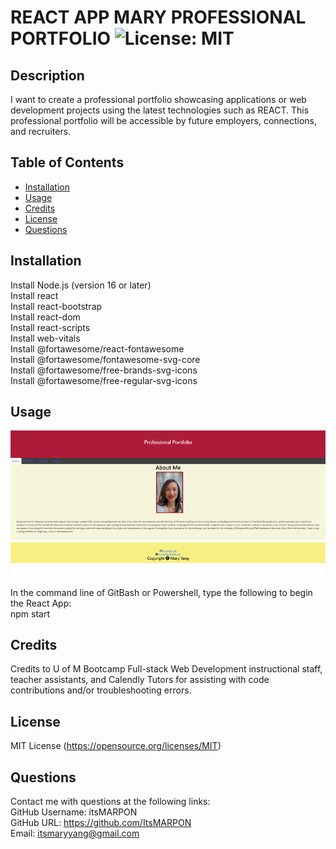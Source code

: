 # REACT APP MARY PROFESSIONAL PORTFOLIO ![License: MIT](https://img.shields.io/badge/License-MIT-yellow.svg)

## Description

I want to create a professional portfolio showcasing applications or web development projects using the latest technologies such as REACT. This professional portfolio will be accessible by future employers, connections, and recruiters.

## Table of Contents

- [Installation](#installation)
- [Usage](#usage)
- [Credits](#credits)
- [License](#license)
- [Questions](#questions)

## Installation<a name="installation"></a>
Install Node.js (version 16 or later) <br />
Install react <br />
Install react-bootstrap <br />
Install react-dom <br />
Install react-scripts <br />
Install web-vitals <br />
Install @fortawesome/react-fontawesome <br />
Install @fortawesome/fontawesome-svg-core <br />
Install @fortawesome/free-brands-svg-icons <br />
Install @fortawesome/free-regular-svg-icons <br />


## Usage<a name="usage"></a>
![Screenshot of Portfolio Deployed URL](./src/assets/images/portfolio-app1.png)<br />

In the command line of GitBash or Powershell, type the following to begin the React App:<br />
npm start

## Credits<a name="credits"></a>

Credits to U of M Bootcamp Full-stack Web Development instructional staff, teacher assistants, and Calendly Tutors for assisting with code contributions and/or troubleshooting errors.

## License<a name="license"></a>
MIT License (https://opensource.org/licenses/MIT)

## Questions<a name="questions"></a>
Contact me with questions at the following links: <br />
GitHub Username: itsMARPON <br />
GitHub URL: https://github.com/ItsMARPON <br />
Email: itsmaryyang@gmail.com <br />
